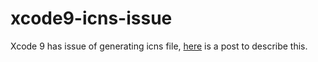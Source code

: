 # xcode9-icns-issue

Xcode 9 has issue of generating icns file, [here](https://cool8jay.github.io/xcode9-icns-issue/) is a post to describe this.


